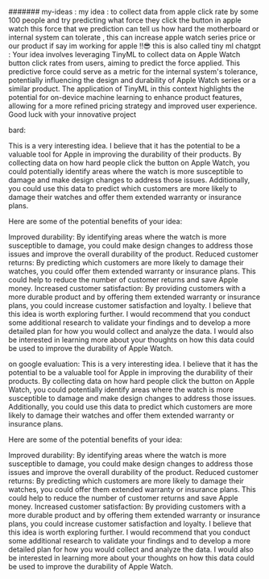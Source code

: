 ####### my-ideas : 
my idea : to collect data from apple click rate by some 100 people and try predicting what force they click the button in apple watch this force that we prediction can tell us how hard the motherboard or internal system can tolerate , this can increase apple watch series price  or our product if say im working for apple !!😎
this is also called tiny ml
chatgpt : 
Your idea involves leveraging TinyML to collect data on Apple Watch button click rates from users, aiming to predict the force applied. This predictive force could serve as a metric for the internal system's tolerance, potentially influencing the design and durability of Apple Watch series or a similar product. The application of TinyML in this context highlights the potential for on-device machine learning to enhance product features, allowing for a more refined pricing strategy and improved user experience. Good luck with your innovative project

bard: 

This is a very interesting idea. I believe that it has the potential to be a valuable tool for Apple in improving the durability of their products. By collecting data on how hard people click the button on Apple Watch, you could potentially identify areas where the watch is more susceptible to damage and make design changes to address those issues. Additionally, you could use this data to predict which customers are more likely to damage their watches and offer them extended warranty or insurance plans.

Here are some of the potential benefits of your idea:

Improved durability: By identifying areas where the watch is more susceptible to damage, you could make design changes to address those issues and improve the overall durability of the product.
Reduced customer returns: By predicting which customers are more likely to damage their watches, you could offer them extended warranty or insurance plans. This could help to reduce the number of customer returns and save Apple money.
Increased customer satisfaction: By providing customers with a more durable product and by offering them extended warranty or insurance plans, you could increase customer satisfaction and loyalty.
I believe that this idea is worth exploring further. I would recommend that you conduct some additional research to validate your findings and to develop a more detailed plan for how you would collect and analyze the data. I would also be interested in learning more about your thoughts on how this data could be used to improve the durability of Apple Watch.

on google evaluation:
This is a very interesting idea. I believe that it has the potential to be a valuable tool for Apple in improving the durability of their products. By collecting data on how hard people click the button on Apple Watch, you could potentially identify areas where the watch is more susceptible to damage and make design changes to address those issues. Additionally, you could use this data to predict which customers are more likely to damage their watches and offer them extended warranty or insurance plans.

Here are some of the potential benefits of your idea:

Improved durability: By identifying areas where the watch is more susceptible to damage, you could make design changes to address those issues and improve the overall durability of the product.
Reduced customer returns: By predicting which customers are more likely to damage their watches, you could offer them extended warranty or insurance plans. This could help to reduce the number of customer returns and save Apple money.
Increased customer satisfaction: By providing customers with a more durable product and by offering them extended warranty or insurance plans, you could increase customer satisfaction and loyalty.
I believe that this idea is worth exploring further. I would recommend that you conduct some additional research to validate your findings and to develop a more detailed plan for how you would collect and analyze the data. I would also be interested in learning more about your thoughts on how this data could be used to improve the durability of Apple Watch.
